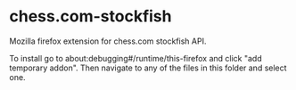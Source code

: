 # chess.com-stockfish
Mozilla firefox extension for chess.com stockfish API.

To install go to about:debugging#/runtime/this-firefox and click "add temporary addon". Then navigate to any of the files in this folder and select one.
